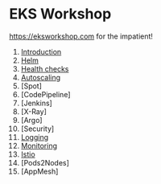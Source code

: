 # EKS Workshop

https://eksworkshop.com for the impatient!

1. [Introduction](Introduction.md)
2. [Helm](Helm.md)
3. [Health checks](HealthChecks.md)
4. [Autoscaling](Autoscaling.md)
5. [Spot]
6. [CodePipeline]
7. [Jenkins]
8. [X-Ray]
9. [Argo]
10. [Security]
11. [Logging](Logging.md)
12. [Monitoring](Monitoring.md)
13. [Istio](Istio.md)
14. [Pods2Nodes]
15. [AppMesh]